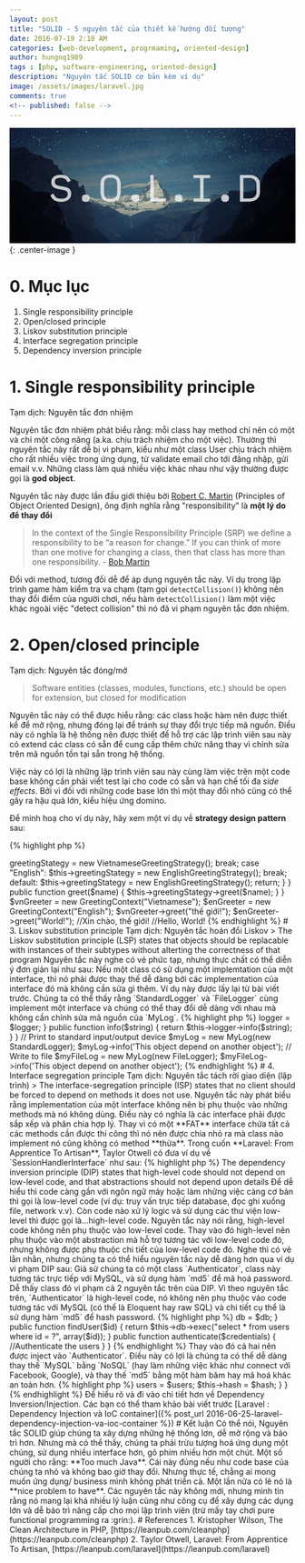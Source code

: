 ```yaml
---
layout: post
title: "SOLID - 5 nguyên tắc của thiết kế hướng đối tượng"
date: 2016-07-19 2:10 AM
categories: [web-development, progrmaming, oriented-design]
author: hungnq1989
tags : [php, software-engineering, oriented-design]
description: "Nguyên tắc SOLID cơ bản kèm ví dụ"
image: /assets/images/laravel.jpg
comments: true
<!-- published: false -->
---
```


!["Laravel"](/assets/images/solid.jpg "solid princiles"){: .center-image }

# 0. Mục lục
1. Single responsibility principle
2. Open/closed principle
3. Liskov substitution principle
4. Interface segregation principle
5. Dependency inversion principle

# 1. Single responsibility principle
Tạm dịch: Nguyên tắc đơn nhiệm

Nguyên tắc đơn nhiệm phát biểu rằng: mỗi class hay method chỉ nên có một và chỉ một công năng (a.ka. chịu trách nhiệm cho một việc). Thường thì nguyên tắc này rất dễ bị vi phạm, kiểu như một class User chịu trách nhiệm cho rất nhiều việc trong ứng dụng, từ validate email cho tới đăng nhập, gửi email v.v. Những class làm quá nhiều việc khác nhau như vậy thường được gọi là **god object**.

Nguyên tắc này được lần đầu giới thiệu bởi [Robert C. Martin](https://en.wikipedia.org/wiki/Robert_Cecil_Martin) (Principles of Object Oriented Design), ông định nghĩa rằng "responsibility" là **một lý do để thay đổi**

>In the context of the Single Responsibility Principle (SRP) we define a responsibility to be “a reason for change.” If you can think of more than one motive for changing a class, then that class has more than one responsibility. - [Bob Martin](http://butunclebob.com/ArticleS.UncleBob.PrinciplesOfOod)

Đổi với method, tương đối dễ để áp dụng nguyên tắc này. Ví dụ trong lập trình game hàm kiểm tra va chạm (tạm gọi `detectCollision()`) không nên thay đổi điểm của người chơi, nếu hàm `detectCollision()` làm một việc khác ngoài việc "detect collision" thì nó đã vi phạm nguyên tắc đơn nhiệm.

# 2. Open/closed principle
Tạm dịch: Nguyên tắc đóng/mở

> Software entities (classes, modules, functions, etc.) should be open for extension, but closed for modification

Nguyên tắc này có thể được hiểu rằng: các class hoặc hàm nên được thiết kể để mở rộng, nhưng đóng lại để tránh sự thay đổi trực tiếp mã nguồn. Điều này có nghĩa là hệ thống nên được thiết để hỗ trợ các lập trình viên sau này có extend các class có sẵn để cung cấp thêm chức năng thay vì chỉnh sửa trên mã nguồn tồn tại sẵn trong hệ thống.

Việc này có lợi là những lập trình viên sau này cùng làm việc trên một code base không cần phải viết test lại cho code có sẵn và hạn chế tối đa *side effects*. Bởi vì đối với những code base lớn thì một thay đổi nhỏ cũng có thể gây ra hậu quả lớn, kiểu hiệu ứng domino.

Để minh hoạ cho ví dụ này, hãy xem một ví dụ về **strategy design pattern** sau:

{% highlight php %}
<?php
interface GreetingStrategyInterface
{
    function greet($name);
}

class EnglishGreetingStrategy implements GreetingStrategyInterface
{
    function greet($name)
    {
        printf("Hello, %s", $name);
    }
}

class VietnameseGreetingStrategy implements GreetingStrategyInterface
{
    function greet($name)
    {
        printf("Xin chào, %s", $name);
    }
}

class GreetingContext
{
    private $greetingStategy = null;

    public function __construct($context)
    {
        switch($context)
        {
            case "Vietnamese":
                $this->greetingStategy = new VietnameseGreetingStrategy();
                break;
            case "English":
                $this->greetingStategy = new EnglishGreetingStrategy();
                break;
            default:
                $this->greetingStategy = new EnglishGreetingStrategy();
                return;
        }
    }

    public function greet($name)
    {
        $this->greetingStategy->greet($name);
    }
}

$vnGreeter  = new GreetingContext("Vietnamese");
$enGreeter  = new GreetingContext("English");

$vnGreeter->greet("thế giới!");
$enGreeter->greet("World!");
//Xin chào, thế giới!
//Hello, World!
{% endhighlight %}

# 3. Liskov substitution principle
Tạm dịch: Nguyên tắc hoán đổi Liskov

> The Liskov substitution principle (LSP) states that objects should be replacable with instances of their subtypes without alterting the correctness of that program

Nguyên tắc này nghe có vẻ phức tạp, nhưng thực chất có thể diễn ý đơn giản lại như sau: Nếu một class có sử dụng một implemtation của một interface, thì nó phải được thay thế dễ dàng bởi các implementation của interface đó mà không cần sửa gì thêm.

Ví dụ này được lấy lại từ bài viết trước. Chúng ta có thể thấy rằng `StandardLogger` và `FileLogger` cùng implement một interface và chúng có thể thay đổi dễ dàng với nhau mà không cần chỉnh sửa mã nguồn của `MyLog`.
 
{% highlight php %}
<?php
interface LoggerInterface 
{
    function info($message);
}

class StandardLogger implements LoggerInterface
{

    public function info($message)
    {
        printf("[INFO] %s \n", $message);
    }
}

class FileLogger implements LoggerInterface 
{

    public function info($message) 
    {
        file_put_contents('app.log', sprintf("[INFO] %s \n", $message), FILE_APPEND);
    }
}

class MyLog 
{
    public $logger;

    public function __construct(LoggerInterface $logger) 
    {
        $this->logger = $logger;
    }

    public function info($string)
    {
        return $this->logger->info($string);
    }
}
// Print to standard input/output device
$myLog = new MyLog(new StandardLogger);
$myLog->info('This object depend on another object');
// Write to file
$myFileLog = new MyLog(new FileLogger);
$myFileLog->info('This object depend on another object'); 
{% endhighlight %}

# 4. Interface segregation principle
Tạm dịch: Nguyên tắc tách rời giao diện (lập trình)

> The interface-segregation principle (ISP) states that no client should be forced to depend on methods it does not use.

Nguyên tắc này phát biểu rằng implementation của một interface không nên bị phụ thuộc vào những methods mà nó không dùng. Điều này có nghĩa là các interface phải được sắp xếp và phân chia hợp lý. Thay vì có một **FAT** interface chứa tất cả các methods cần được thi công thì nó nên được chia nhỏ ra mà class nào implement nó cũng không có method **thừa**.

Trong cuốn **Laravel: From Apprentice To Artisan**, Taylor Otwell có đưa ví dụ về `SessionHandlerInterface` như sau:

 
{% highlight php %}
<?php
interface SessionHandlerInterface
{
    public function close();
    public function destroy($sessionId);
    public function gc($maxLifeTime);
    public function open($savePath, $name);
    public function read($sessionId);
    public function write($sessionId, $sessionData);
}
{% endhighlight %}

Nhìn interface SessionHandlerInterface ở trên có vẻ không có vấn đề gì, nhưng thực ra nó ép conrete class sử dụng khá nhiều method thừa ví dụ như `open`, `close`, `gc`. Ví dụ chúng ta sử dụng memcached để lưu session thì nó tự động expire dữ liệu mà chúng ta không cần implement hàm `gc` (garbage collector). Để giải quyết vấn đề này, `SessionHandlerInterface` nên được chia nhỏ ra thành nhiều interface nhỏ hơn và tập trung vào chức năng không thể tách rời. Ví dụ:

{% highlight php %}
<?php
intferface GarbageCollectorInterface
{
    public function gc($maxLifeTime);
}
{% endhighlight %}

# 5. Dependency inversion principle
Tạm dịch: Nguyên tắc nghịch đảo phụ thuộc

> The dependency inversion principle (DIP) states that high-level code should not depend on low-level code, and that abstractions should not depend upon details

Để dễ hiểu thì code càng gần với ngôn ngữ máy hoặc làm những việc càng cơ bản thì gọi là low-level code (ví dụ: truy vấn trực tiếp database, đọc ghi xuống file, network v.v). Còn code nào xử lý logic và sử dụng các thư viện low-level thì được gọi là...high-level code.

Nguyên tắc này nói rằng, high-level code không nên phụ thuộc vào low-level code. Thay vào đó high-level nên phụ thuộc vào một abstraction mà hỗ trợ tương tác với low-level code đó, nhưng không được phụ thuộc chi tiết của low-level code đó. 

Nghe thì có vẻ lằn nhằn, nhưng chúng ta có thể hiểu nguyên tắc này dễ dàng hơn qua ví dụ vi phạm DIP sau:


Giả sử chúng ta có một class `Authenticator`, class này tương tác trực tiếp với MySQL, và sử dụng hàm `md5` để mã hoá password. Dễ thấy class đó vi phạm cả 2 nguyên tắc trên của DIP. Vì theo nguyên tắc trên, `Authenticator` là high-level code, nó không nên phụ thuộc vào code tương tác với MySQL (có thể là Eloquent hay raw SQL) và chi tiết cụ thể là sử dụng hàm `md5` để hash password. 

{% highlight php %}
<?php
class Authenticator
{
    public function __construct($DatabaseConnection $db)
    {
        $this->db = $db;
    }

    public function findUser($id)
    {
        return $this->db->exec("select * from users where id = ?", array($id));
    }

    public function authenticate($credentials)
    {
        //Authenticate the users
    }
}
{% endhighlight %}

Thay vào đó cả hai nên được inject vào `Authenticator`. Điều này có lợi là chúng ta có thể dễ dàng thay thế `MySQL` bằng `NoSQL` (hay làm những việc khác như connect với Facebook, Google), và thay thế `md5` bằng một hàm băm hay mã hoá khác an toàn hơn.

{% highlight php %}
<?php
class Authenticator
{
    public function __construct(UserProviderInterface $users,
                                HasherInterface $hash)
    {
        $this->users = $users;
        $this->hash = $hash;
    }
}
{% endhighlight %}

Để hiểu rõ và đi vào chi tiết hơn về Dependency Inversion/Injection. Các bạn có thể tham khảo bài viết trước [Laravel : Dependency Injection và IoC container]({% post_url 2016-06-25-laravel-dependency-injection-va-ioc-container %})

# Kết luận

Có thể nói, Nguyên tắc SOLID giúp chúng ta xây dựng những hệ thống lơn, dễ mở rộng và bảo trì hơn. Nhưng mà có thể thấy, chúng ta phải trừu tượng hoá ứng dụng một chúng, sử dụng nhiều interface hơn, gõ phím nhiều hơn một chút. Một số người cho rằng: **Too much Java**. Cái này đúng nếu như code base của chúng ta nhỏ và không bao giờ thay đổi. Nhưng thực tế, chẳng ai mong muốn ứng dụng/ business mình không phát triển cả. Một lần nữa có lẽ nó là **nice problem to have**. Các nguyên tắc này không mới, nhưng mình tin rằng nó mang lại khá nhiều lý luận cũng như công cụ để xây dựng các dụng lớn và dễ bảo trì nâng cấp cho mọi lập trình viên (trừ mấy tay chơi pure functional programming ra :grin:).

# References

1. Kristopher Wilson, The Clean Architecture in PHP, [https://leanpub.com/cleanphp](https://leanpub.com/cleanphp) 
2. Taylor Otwell, Laravel: From Apprentice To Artisan, [https://leanpub.com/laravel](https://leanpub.com/laravel)